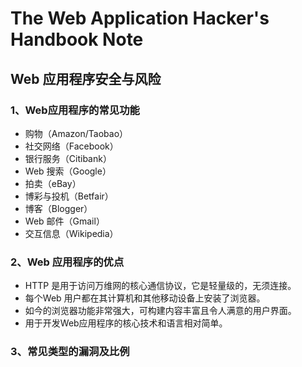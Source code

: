 # The Web Application Hacker's Handbook Note

## Web 应用程序安全与风险

### 1、Web应用程序的常见功能
- 购物（Amazon/Taobao）
- 社交网络（Facebook）
- 银行服务（Citibank）
- Web 搜索（Google）
- 拍卖（eBay）
- 博彩与投机（Betfair）
- 博客（Blogger）
- Web 邮件（Gmail）
- 交互信息（Wikipedia）

### 2、Web 应用程序的优点

- HTTP 是用于访问万维网的核心通信协议，它是轻量级的，无须连接。
- 每个Web 用户都在其计算机和其他移动设备上安装了浏览器。
- 如今的浏览器功能非常强大，可构建内容丰富且令人满意的用户界面。
- 用于开发Web应用程序的核心技术和语言相对简单。

### 3、常见类型的漏洞及比例
